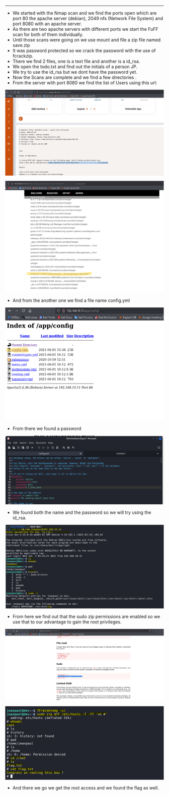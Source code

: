 ___
- We started with the Nmap scan and we find the ports open which are port 80 the apache server (debian), 2049 nfs (Network File System) and port 8080 with an apache server.
- As there are two apache servers with different ports we start the FuFF scan for both of them individually.
- Until those scans were going on we use mount and file a zip file named save.zip
- It was password protected so we crack the password with the use of fcrackzip.
- There we find 2 files, one is a text file and another is a id_rsa.
- We open the todo.txt and find out the initials of a person JP.
- We try to use the id_rsa but we dont have the password yet.
- Now the Scans are complete and we find a few directories .
- From the server with port 8080 we find the list of Users using this url:

![](Courses/Exploited%20machines/Dev/assests/Screenshot%202025-09-22%20174639.png)

![](Courses/Exploited%20machines/Dev/assests/Screenshot%202025-09-22%20174550%201.png)

- And from the another one we find a file name config.yml

![](Courses/Exploited%20machines/Dev/assests/Screenshot%202025-09-22%20174623%201.png)

- From there we found a password 

![](Courses/Exploited%20machines/Dev/assests/Screenshot%202025-09-22%20174722%201.png)

- We found both the name and the password so we will try using the id_rsa.

![](Courses/Exploited%20machines/Dev/assests/Screenshot%202025-09-22%20175528.png)

- From here we find out that the sudo zip permissions are enabled so we use that to our advantage to gain the root privileges.

![](Courses/Exploited%20machines/Dev/assests/Screenshot%202025-09-22%20174654.png)

![](Courses/Exploited%20machines/Dev/assests/Screenshot%202025-09-22%20175602.png)

- And there we go we get the root access and we found the flag as well.
